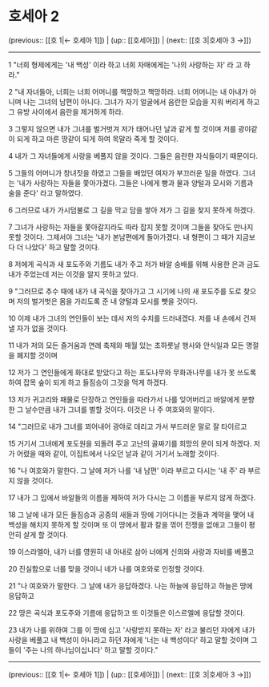 # 호세아 2

(previous:: [[호 1|← 호세아 1]]) | (up:: [[호세아]]) | (next:: [[호 3|호세아 3 →]])

***




1 
"너희 형제에게는 '내 백성' 이라 하고 너희 자매에게는 '나의 사랑하는 자' 라 고 하라." 



2 
"내 자녀들아, 너희는 너희 어머니를 책망하고 책망하라. 너희 어머니는 내 아내가 아니며 나는 그녀의 남편이 아니다. 그녀가 자기 얼굴에서 음란한 모습을 지워 버리게 하고 그 유방 사이에서 음란을 제거하게 하라. 



3 
그렇지 않으면 내가 그녀를 벌거벗겨 저가 태어나던 날과 같게 할 것이며 저를 광야같이 되게 하고 마른 땅같이 되게 하여 목말라 죽게 할 것이다. 



4 
내가 그 자녀들에게 사랑을 베풀지 않을 것이다. 그들은 음란한 자식들이기 때문이다. 



5 
그들의 어머니가 창녀짓을 하였고 그들을 배었던 여자가 부끄러운 일을 하였다. 그녀는 '내가 사랑하는 자들을 쫓아가겠다. 그들은 나에게 빵과 물과 양털과 모시와 기름과 술을 준다' 라고 말하였다. 



6 
그러므로 내가 가시덤불로 그 길을 막고 담을 쌓아 저가 그 길을 찾지 못하게 하겠다. 



7 
그녀가 사랑하는 자들을 쫓아갈지라도 따라 잡지 못할 것이며 그들을 찾아도 만나지 못할 것이다. 그제서야 그녀는 '내가 본남편에게 돌아가겠다. 내 형편이 그 때가 지금보다 더 나았다' 하고 말할 것이다. 



8 
저에게 곡식과 새 포도주와 기름도 내가 주고 저가 바알 숭배를 위해 사용한 은과 금도 내가 주었는데 저는 이것을 알지 못하고 있다. 



9 
"그러므로 추수 때에 내가 내 곡식을 찾아가고 그 시기에 나의 새 포도주를 도로 찾으며 저의 벌거벗은 몸을 가리도록 준 내 양털과 모시를 뺏을 것이다. 



10 
이제 내가 그녀의 연인들이 보는 데서 저의 수치를 드러내겠다. 저를 내 손에서 건져낼 자가 없을 것이다. 



11 
내가 저의 모든 즐거움과 연례 축제와 매월 있는 초하룻날 행사와 안식일과 모든 명절을 폐지할 것이며 



12 
저가 그 연인들에게 화대로 받았다고 하는 포도나무와 무화과나무를 내가 못 쓰도록 하여 잡목 숲이 되게 하고 들짐승이 그것을 먹게 하겠다. 



13 
저가 귀고리와 패물로 단장하고 연인들을 따라가서 나를 잊어버리고 바알에게 분향한 그 날수만큼 내가 그녀를 벌할 것이다. 이것은 나 주 여호와의 말이다. 



14 
"그러므로 내가 그녀를 꾀어내어 광야로 데리고 가서 부드러운 말로 잘 타이르고 



15 
거기서 그녀에게 포도원을 되돌려 주고 고난의 골짜기를 희망의 문이 되게 하겠다. 저가 어렸을 때와 같이, 이집트에서 나오던 날과 같이 거기서 노래할 것이다. 



16 
"나 여호와가 말한다. 그 날에 저가 나를 '내 남편' 이라 부르고 다시는 '내 주' 라 부르지 않을 것이다. 



17 
내가 그 입에서 바알들의 이름을 제하여 저가 다시는 그 이름을 부르지 않게 하겠다. 



18 
그 날에 내가 모든 들짐승과 공중의 새들과 땅에 기어다니는 것들과 계약을 맺어 내 백성을 해치지 못하게 할 것이며 또 이 땅에서 활과 칼을 꺾어 전쟁을 없애고 그들이 평안히 살게 할 것이다. 



19 
이스라엘아, 내가 너를 영원히 내 아내로 삼아 너에게 신의와 사랑과 자비를 베풀고 



20 
진실함으로 너를 맞을 것이니 네가 나를 여호와로 인정할 것이다. 



21 
"나 여호와가 말한다. 그 날에 내가 응답하겠다. 나는 하늘에 응답하고 하늘은 땅에 응답하고 



22 
땅은 곡식과 포도주와 기름에 응답하고 또 이것들은 이스르엘에 응답할 것이다. 



23 
내가 나를 위하여 그를 이 땅에 심고 '사랑받지 못하는 자' 라고 불리던 자에게 내가 사랑을 베풀고 내 백성이 아니라고 하던 자에게 '너는 내 백성이다' 하고 말할 것이며 그들이 '주는 나의 하나님이십니다' 하고 말할 것이다."

***

(previous:: [[호 1|← 호세아 1]]) | (up:: [[호세아]]) | (next:: [[호 3|호세아 3 →]])
